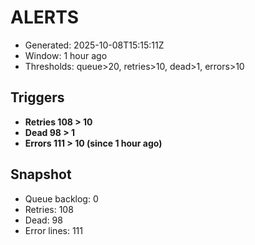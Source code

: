 # ALERTS

- Generated: 2025-10-08T15:15:11Z
- Window: 1 hour ago
- Thresholds: queue>20, retries>10, dead>1, errors>10

## Triggers
- **Retries 108 > 10**
- **Dead 98 > 1**
- **Errors 111 > 10 (since 1 hour ago)**

## Snapshot
- Queue backlog: 0
- Retries: 108
- Dead: 98
- Error lines: 111
